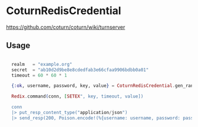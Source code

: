 # CoturnRedisCredential

https://github.com/coturn/coturn/wiki/turnserver

## Usage

```elixir

  realm   = "example.org"
  secret  = "ab10d2d9be8e8cdedfab3e66cfaa9906bdbb0a01"
  timeout = 60 * 60 * 1

  {:ok, username, password, key, value} = CoturnRedisCredential.gen_random(realm, secret, timeout)

  Redix.command(conn, [SETEX", key, timeout, value])

  conn
  |> put_resp_content_type("application/json")
  |> send_resp(200, Poison.encode!(%{username: username, password: password})

```
